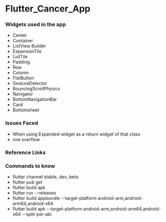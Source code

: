 # Flutter_Cancer_App

### Widgets used in the app
* Center
* Container
* ListView Builder
* ExpansionTile 
* ListTile
* Padding 
* Row
* Column
* FlatButton
* GestureDetector 
* BouncingScrollPhysics
* Navigator 
* BottomNavigationBar
* Card
* Bottomsheet



### Issues Faced 
* When using Expanded widget as a return widget of that class
* row overflow
### Reference Links 

### Commands to know

* flutter channel stable, dev, beta
* flutter pub get 
* flutter build apk
* flutter run --releases
* flutter build appbundle --target-platform android-arm,android-arm64,android-x64
* flutter build apk --target-platform android-arm,android-arm64,android-x64 --split-per-abi
